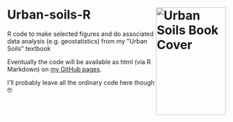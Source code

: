 # Urban-soils-R <a href="https://doi.org/10.1007/978-3-030-87316-5" target="_blank"><img src="https://m.media-amazon.com/images/I/51mh-r2I+cL._AC_UF1000,1000_QL80_.jpg" align="right" width="161" height="250" alt="Urban Soils Book Cover" /></a>
R code to make selected figures and do associated data analysis (e.g. geostatistics) from my "Urban Soils" textbook

Eventually the code will be available as html (via R Markdown) on [my GitHub pages](https://ratey-atuwa.github.io/cybloRg/index.html).

I'll probably leave all the ordinary code here though 🤓
